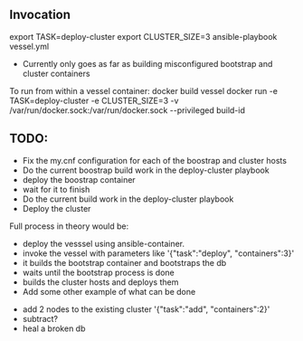 ## Invocation

export TASK=deploy-cluster
export CLUSTER_SIZE=3
ansible-playbook vessel.yml

* Currently only goes as far as building misconfigured bootstrap and cluster containers

To run from within a vessel container:
docker build vessel
docker run -e TASK=deploy-cluster -e CLUSTER_SIZE=3 -v /var/run/docker.sock:/var/run/docker.sock --privileged build-id

## TODO:
* Fix the my.cnf configuration for each of the boostrap and cluster hosts
* Do the current boostrap build work in the deploy-cluster playbook
* deploy the boostrap container
* wait for it to finish
* Do the current build work in the deploy-cluster playbook
* Deploy the cluster

Full process in theory would be:
* deploy the vesssel using ansible-container.
* invoke the vessel with parameters like '{"task":"deploy", "containers":3}'
* it builds the bootstrap container and bootstraps the db
* waits until the bootstrap process is done
* builds the cluster hosts and deploys them
* Add some other example of what can be done
 - add 2 nodes to the existing cluster '{"task":"add", "containers":2}'
 -  subtract?
 - heal a broken db
